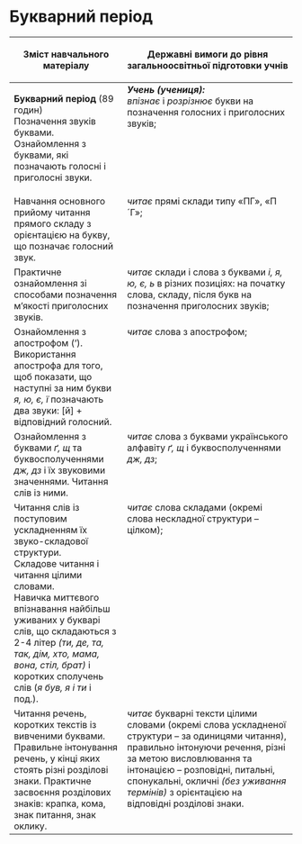 # Букварний період
<table>
<thead>
  <tr>
    <th width="40%" align="center"><p>Зміст навчального матеріалу</p></td>
    <th width="60%" align="center"><p>Державні вимоги до рівня загальноосвітньої підготовки учнів</p></td>
  </tr>
</thead>
<tbody>
  <tr>
    <td width="40%" style="vertical-align:top !important;">
    <p><b>Букварний період</b> (89 годин)<br>
Позначення звуків буквами. Ознайомлення з буквами, які позначають голосні і приголосні звуки. <br></td>
    <td width="60%" style="vertical-align:top !important;">
<i><b>Учень (учениця):</b></i><br>
<i>впізнає</i> і <i>розрізнює</i> букви на позначення голосних і приголосних звуків;</td>
  </tr>
  <tr>
    <td width="40%" style="vertical-align:top !important;">
    Навчання основного прийому читання прямого складу з орієнтацією на букву, що позначає голосний звук.</td>
    <td width="60%" style="vertical-align:top !important;">
<i>читає</i> прямі склади типу «ПГ», «П´Г»;</td>
  </tr>
  <tr>
    <td width="40%" style="vertical-align:top !important;">
Практичне ознайомлення зі способами позначення м’якості приголосних звуків.</td>
    <td width="60%" style="vertical-align:top !important;">
<i>читає</i> склади і слова з буквами <i>і, я, ю, є, ь</i> в різних позиціях: на початку слова, складу, після букв на позначення приголосних звуків;</td>
  </tr>
  <tr>
    <td width="40%" style="vertical-align:top !important;">
Ознайомлення з апострофом (’). Використання апострофа для того, щоб показати, що наступні за ним букви <i>я, ю, є, ї</i> позначають два звуки: [й] + відповідний голосний.</td>
    <td width="60%" style="vertical-align:top !important;">
<i>читає</i> слова з апострофом;</td>
  </tr>
  <tr>
    <td width="40%" style="vertical-align:top !important;">
Ознайомлення з буквами <i>ґ, щ</i> та буквосполученнями <i>дж, дз</i> і їх звуковими значеннями. Читання слів із ними.</td>
    <td width="60%" style="vertical-align:top !important;">
<i>читає</i> слова з буквами українського алфавіту <i>ґ, щ</i> і буквосполученнями <i>дж, дз</i>;</td>
  </tr>
  <tr>
    <td width="40%" style="vertical-align:top !important;">
Читання слів із поступовим ускладненням їх звуко-складової структури.<br>
Складове читання і читання цілими словами.<br>
Навичка миттєвого впізнавання найбільш уживаних у букварі слів, що складаються з 2-4 літер <i>(ти, де, та, так, дім, хто, мама, вона, стіл, брат)</i> і коротких сполучень слів (<i>я був, я і ти</i> і под.).<br></td>
    <td width="60%" style="vertical-align:top !important;">
<i>читає</i> слова складами (окремі слова нескладної структури – цілком);</td>
  </tr>
  <tr>
    <td width="40%" style="vertical-align:top !important;">
Читання речень, коротких текстів із вивченими буквами. Правильне інтонування речень, у кінці яких стоять різні розділові знаки. Практичне засвоєння розділових знаків: крапка, кома, знак питання, знак оклику.</td>
    <td width="60%" style="vertical-align:top !important;">
<i>читає</i>  букварні тексти цілими словами (окремі слова ускладненої структури – за одиницями читання), правильно інтонуючи речення, різні за метою висловлювання та інтонацією – розповідні, питальні, спонукальні, окличні <i>(без уживання термінів)</i> з орієнтацією на відповідні розділові знаки.</td>
  </tr>
</tbody>
</table>
